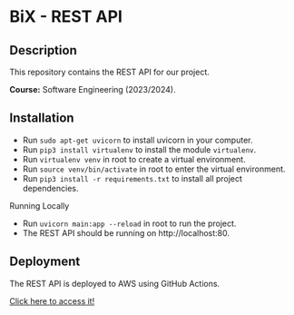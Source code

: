 # BiX - REST API

## Description

This repository contains the REST API for our project.

**Course:** Software Engineering (2023/2024).

## Installation

- Run `sudo apt-get uvicorn` to install uvicorn in your computer.
- Run `pip3 install virtualenv` to install the module `virtualenv`.
- Run `virtualenv venv` in root to create a virtual environment.
- Run `source venv/bin/activate` in root to enter the virtual environment.
- Run `pip3 install -r requirements.txt` to install all project dependencies.

Running Locally

- Run `uvicorn main:app --reload` in root to run the project.
- The REST API should be running on http://localhost:80.

## Deployment

The REST API is deployed to AWS using GitHub Actions.

[Click here to access it!](https://gw.project-x.pt/api/)
